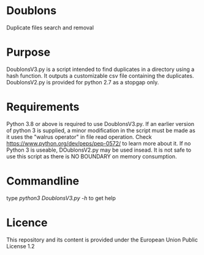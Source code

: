 # Doublons
Duplicate files search and removal

# Purpose
DoublonsV3.py is a script intended to find duplicates in a directory using a hash function. It outputs a customizable csv file containing the duplicates.
DoublonsV2.py is provided for python 2.7 as a stopgap only.

# Requirements
Python 3.8 or above is required to use DoublonsV3.py. If an earlier version of python 3 is supplied, a minor modification in the script must be made as it uses the "walrus operator" in file read operation. Check https://www.python.org/dev/peps/pep-0572/ to learn more about it. 
If no Python 3 is useable, DOublonsV2.py may be used insead. It is not safe to use this script as there is NO BOUNDARY on memory consumption.

# Commandline
type *python3 DoublonsV3.py -h* to get help

# Licence
This repository and its content is provided under the European Union Public License 1.2
